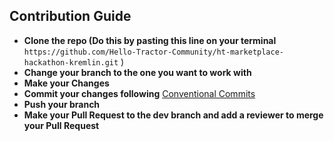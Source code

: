 ## Contribution Guide 

 - **Clone the repo (Do this by pasting this line on your terminal** `https://github.com/Hello-Tractor-Community/ht-marketplace-hackathon-kremlin.git` )
 - **Change your branch to the one you want to work with**
 - **Make your Changes**
 - **Commit your changes following** [Conventional Commits](https://www.conventionalcommits.org/en/v1.0.0/)
 - **Push your branch**
 - **Make your Pull Request to the dev branch and add a reviewer to merge your Pull Request**
